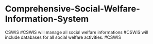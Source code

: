 # Comprehensive-Social-Welfare-Information-System
CSWIS
#CSWIS will manage all social welfare informations
#CSWIS will include databases for all social welfare activities.
#CSWIS 
